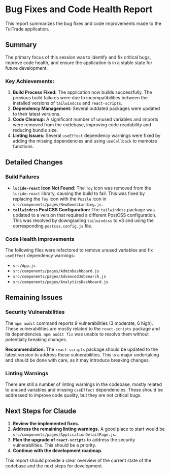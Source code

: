 # Bug Fixes and Code Health Report

This report summarizes the bug fixes and code improvements made to the TuiTrade application.

## Summary

The primary focus of this session was to identify and fix critical bugs, improve code health, and ensure the application is in a stable state for future development.

### Key Achievements:

1.  **Build Process Fixed:** The application now builds successfully. The previous build failures were due to incompatibilities between the installed versions of `tailwindcss` and `react-scripts`.
2.  **Dependency Management:** Several outdated packages were updated to their latest versions.
3.  **Code Cleanup:** A significant number of unused variables and imports were removed from the codebase, improving code readability and reducing bundle size.
4.  **Linting Issues:** Several `useEffect` dependency warnings were fixed by adding the missing dependencies and using `useCallback` to memoize functions.

## Detailed Changes

### Build Failures

*   **`lucide-react` Icon Not Found:** The `Toy` icon was removed from the `lucide-react` library, causing the build to fail. This was fixed by replacing the `Toy` icon with the `Puzzle` icon in `src/components/pages/NewGoodsLanding.js`.
*   **`tailwindcss` PostCSS Configuration:** The `tailwindcss` package was updated to a version that required a different PostCSS configuration. This was resolved by downgrading `tailwindcss` to v3 and using the corresponding `postcss.config.js` file.

### Code Health Improvements

The following files were refactored to remove unused variables and fix `useEffect` dependency warnings:

*   `src/App.js`
*   `src/components/pages/AdminDashboard.js`
*   `src/components/pages/AdvancedJobSearch.js`
*   `src/components/pages/AnalyticsDashboard.js`

## Remaining Issues

### Security Vulnerabilities

The `npm audit` command reports 9 vulnerabilities (3 moderate, 6 high). These vulnerabilities are mostly related to the `react-scripts` package and its dependencies. `npm audit fix` was unable to resolve them without potentially breaking changes.

**Recommendation:** The `react-scripts` package should be updated to the latest version to address these vulnerabilities. This is a major undertaking and should be done with care, as it may introduce breaking changes.

### Linting Warnings

There are still a number of linting warnings in the codebase, mostly related to unused variables and missing `useEffect` dependencies. These should be addressed to improve code quality, but they are not critical bugs.

## Next Steps for Claude

1.  **Review the implemented fixes.**
2.  **Address the remaining linting warnings.** A good place to start would be `src/components/pages/ApplicationDetailPage.js`.
3.  **Plan the upgrade of `react-scripts`** to address the security vulnerabilities. This should be a priority.
4.  **Continue with the development roadmap.**

This report should provide a clear overview of the current state of the codebase and the next steps for development.